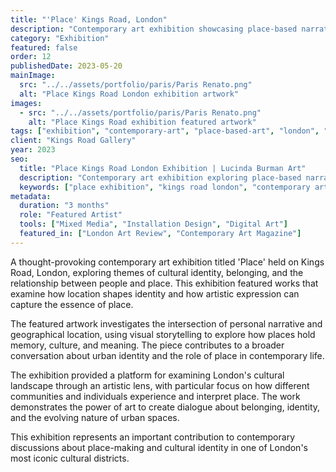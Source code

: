 ```yaml
---
title: "'Place' Kings Road, London"
description: "Contemporary art exhibition showcasing place-based narratives and cultural identity through visual storytelling and immersive installations"
category: "Exhibition"
featured: false
order: 12
publishedDate: 2023-05-20
mainImage:
  src: "../../assets/portfolio/paris/Paris Renato.png"
  alt: "Place Kings Road London exhibition artwork"
images:
  - src: "../../assets/portfolio/paris/Paris Renato.png"
    alt: "Place Kings Road exhibition featured artwork"
tags: ["exhibition", "contemporary-art", "place-based-art", "london", "kings-road", "cultural-identity"]
client: "Kings Road Gallery"
year: 2023
seo:
  title: "Place Kings Road London Exhibition | Lucinda Burman Art"
  description: "Contemporary art exhibition exploring place-based narratives and cultural identity. Featured artwork from Place exhibition on Kings Road, London."
  keywords: ["place exhibition", "kings road london", "contemporary art exhibition", "place-based art", "cultural identity art"]
metadata:
  duration: "3 months"
  role: "Featured Artist"
  tools: ["Mixed Media", "Installation Design", "Digital Art"]
  featured_in: ["London Art Review", "Contemporary Art Magazine"]
---
```


A thought-provoking contemporary art exhibition titled 'Place' held on Kings Road, London, exploring themes of cultural identity, belonging, and the relationship between people and place. This exhibition featured works that examine how location shapes identity and how artistic expression can capture the essence of place.

The featured artwork investigates the intersection of personal narrative and geographical location, using visual storytelling to explore how places hold memory, culture, and meaning. The piece contributes to a broader conversation about urban identity and the role of place in contemporary life.

The exhibition provided a platform for examining London's cultural landscape through an artistic lens, with particular focus on how different communities and individuals experience and interpret place. The work demonstrates the power of art to create dialogue about belonging, identity, and the evolving nature of urban spaces.

This exhibition represents an important contribution to contemporary discussions about place-making and cultural identity in one of London's most iconic cultural districts.

